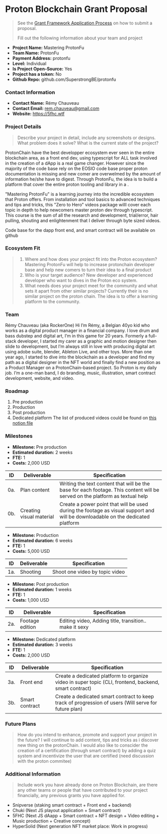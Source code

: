 # Proton Blockchain Grant Proposal

> See the [Grant Framework Application Process](https://github.com/ProtonProtocol/grant-framework#application-process) on how to submit a proposal.
>
> Fill out the following information about your team and project

- **Project Name:** Mastering ProtonFu
- **Team Name:** ProtonFu
- **Payment Address:** protonfu
- **Level:** Individual
- **Is Project Open-Source:** Yes
- **Project has a token:** No
- **Github Repo:** github.com/SuperstrongBE/protonfu

### Contact Information

- **Contact Name:** Rémy Chauveau
- **Contact Email:** rem.chauveau@gmail.com
- **Website:** https://5fhc.wtf

### Project Details

> Describe your project in detail, include any screenshots or designs. What problem does it solve? What is the current state of the project? 

ProtonChain have the best developper ecosystem ever seen in the entire blockchain area, as a front end dev, using typescript for ALL task involved in the creation of a dApp is a real game changer.
However since the majority of the code base rely on the EOSIO code base proper proton documentation is missing and new comer are overwelmed by the amount of information he/she have to digest.
Through ProtonFu, the idea is to build a platform that cover the entire proton tooling and library in a . 

"Mastering ProtonFu" is a learning journey into the incredible ecosystem that Proton offers. From installation and tool basics to advanced techniques and tips and tricks, this "Zero to Hero" videos package willl cover each topic in depth to help newcomers master proton dev through typescript.
This course is the sum of all the research and development, trial/error, hair pulling, shouting and enlightenment that I deliver through byte sized videos.

Code base for the dapp front end, and smart contract will be available on github


### Ecosystem Fit

> 1. Where and how does your project fit into the Proton ecosystem?
Mastering ProtonFu will help to increase protonchain developer base and help new comers to turn their idea to a final product
> 2. Who is your target audience?
New developer and experienced developer who want to dives in the Proton eco system.
> 3. What needs does your project meet for the community and what sets it apart from other similar projects?
Currently their is no similar project on the proton chain. The idea is to offer a learning platform to the community.

### Team

Rémy Chauveau (aka RockerOne)
Hi I’m Rémy, a Belgian 40yo kid who works as a digital product manager in a financial company. I love drum and bass dubstep and digital art, I’m in this game for 20 years. 
Formerly a full-stack developer, I started my carer as a graphic and motion designer then slide to development, but I’m always still in love with producing digital art using adobe suite, blender, Ableton Live, and other toys. 
More than one year ago, I started to dive into the blockchain as a developer and find my path as a digital designer in the NFT world and finally find a new position as a Product Manager on a ProtonChain-based project. So Proton is my daily job. 
I’m a one-man band, I do branding, music, illustration, smart contract development, website, and video.

### Roadmap

1. Pre production
2. Production
3. Post production
4. Dedicated platform
The list of produced videos could be found on [this notion file](https://www.notion.so/Mastering-ProtonFu-359560b73f314bfcbe63c22597b40154?pvs=4)

### Milestones 

- **Milestone:** Pre production
- **Estimated duration:** 2 weeks
- **FTE:**  1
- **Costs:** 2,000 USD

| ID | Deliverable | Specification |
| ----- | ----------- | ------------- |
| 0a. | Plan content | Writing the text content that will be the base for each footage. This content will be served on the platform as textual help |
| 0b. | Creating visual material | Create a power point that will be used during the footage as visual support and will be downloadable on the dedicated platform  |

- **Milestone:** Production
- **Estimated duration:** 6 weeks
- **FTE:**  1
- **Costs:** 5,000 USD

| ID | Deliverable | Specification |
| ----- | ----------- | ------------- |
| 1a. | Shooting | Shoot one video by topic video  |

- **Milestone:** Post production
- **Estimated duration:** 1 weeks
- **FTE:**  1
- **Costs:** 1,000 USD

| ID | Deliverable | Specification |
| ----- | ----------- | ------------- |
| 2a. | Footage edition | Editing video, Adding title, transition.. make it sexy  |

- **Milestone:** Dedicated platform
- **Estimated duration:** 3 weeks
- **FTE:**  1
- **Costs:** 2,000 USD

| ID | Deliverable | Specification |
| ----- | ----------- | ------------- |
| 3a. | Front end | Create a dedicated platform to organize video in super topic (CLI, frontend, backend, smart contract) |
| 3b. | Smart contract | Create a dedicated smart contract to keep track of progression of users (Will serve for future plan) |


### Future Plans

> How do you intend to enhance, promote and support your project in the future?
I will continue to add content, tips and tricks as i discover new thing on the protonChain. 
I would also like to conscider the creation of a certification (through smart contract) by adding a quiz system and incentivize the user that are certified (need discussion with the proton commitee)

### Additional Information

> Include work you have already done on Proton Blockchain, are there any other teams or people that have contributed to your project financially, any previous grants you have applied for.
- Snipverse (staking smart contract + Front end + backend)
- Chuki (Next JS playout application + Smart contract)
- 5FHC (Next JS dAapp + Smart contract + NFT design + Video editing + Music production + Creative concept)
- HyperSolid (Next generation NFT market place: Work in progress)
